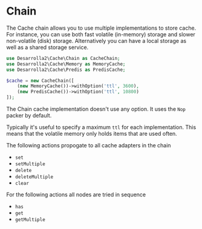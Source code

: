 # Chain

The Cache chain allows you to use multiple implementations to store cache. For
instance, you can use both fast volatile (in-memory) storage and slower
non-volatile (disk) storage. Alternatively you can have a local storage
as well as a shared storage service. 

``` php
use Desarrolla2\Cache\Chain as CacheChain;
use Desarrolla2\Cache\Memory as MemoryCache;
use Desarrolla2\Cache\Predis as PredisCache;

$cache = new CacheChain([
    (new MemoryCache())->withOption('ttl', 3600),
    (new PredisCache())->withOption('ttl', 10800)
]);
```

The Chain cache implementation doesn't use any option. It uses the `Nop` packer
by default.

Typically it's useful to specify a maximum `ttl` for each implementation. This
means that the volatile memory only holds items that are used often.

The following actions propogate to all cache adapters in the chain

* `set`
* `setMultiple`
* `delete`
* `deleteMultiple`
* `clear`

For the following actions all nodes are tried in sequence

* `has`
* `get`
* `getMultiple`